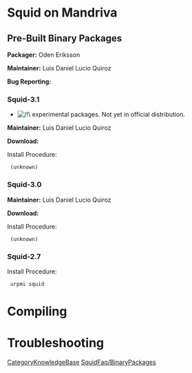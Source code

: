 # Squid on Mandriva

## Pre-Built Binary Packages

**Packager:** Oden Eriksson

**Maintainer:** Luis Daniel Lucio Quiroz

**Bug Reporting:**
[](https://qa.mandriva.com/buglist.cgi?quicksearch=squid)

### Squid-3.1

  - ![/\!\\](https://wiki.squid-cache.org/wiki/squidtheme/img/alert.png)
    experimental packages. Not yet in official distribution.

**Maintainer:** Luis Daniel Lucio Quiroz

**Download:** [](http://kenobi.mandriva.com/~dlucio/)

Install Procedure:

``` 
 (unknown)
```

### Squid-3.0

**Maintainer:** Luis Daniel Lucio Quiroz

**Download:**
[](http://www.rpmfind.net//linux/RPM/mandriva/2009.1/i586/media/main/release/squid-3.0-14mdv2009.1.i586.html)

Install Procedure:

``` 
 (unknown)
```

### Squid-2.7

Install Procedure:

``` 
 urpmi squid
```

# Compiling

# Troubleshooting

[CategoryKnowledgeBase](/CategoryKnowledgeBase#)
[SquidFaq/BinaryPackages](/SquidFaq/BinaryPackages#)

